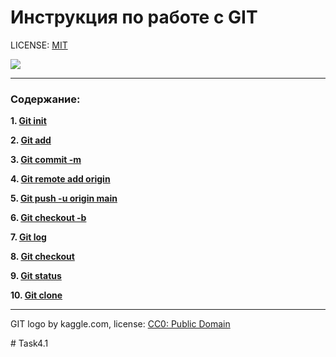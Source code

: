 # Инструкция по работе с GIT

LICENSE: [MIT](license.md)

![](assets.md/dataset-cover%20(1).png)


----

### Содержание:

**1. [Git init](/init.md)**

**2. [Git add](./add.md)**

**3. [Git commit -m](commit%20-m.md)**

**4. [Git remote add origin](git%20remote%20add%20origin.md)**

**5. [Git push -u origin main](git%20push%20-u%20.md)**


**6. [Git checkout -b ](git%20checkout.md)**

**7. [Git log](git%20log.md)**

**8. [Git checkout](git%20checkout.md)**

**9. [Git status](git%20status.md)**

**10. [Git clone](git%20clone.md)**



----

GIT logo by kaggle.com, license: [CC0: Public Domain](https://www.kaggle.com/datasets/jaimevalero/github-stared-repos-with-photos)

#   T a s k 4 . 1  
 